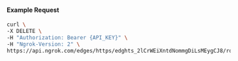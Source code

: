 <!-- Code generated for API Clients. DO NOT EDIT. -->

#### Example Request

```bash
curl \
-X DELETE \
-H "Authorization: Bearer {API_KEY}" \
-H "Ngrok-Version: 2" \
https://api.ngrok.com/edges/https/edghts_2lCrWEiXntdNommgDiLsMEygCJ8/routes/edghtsrt_2lCrWNiHqri2fwYvzQHaUzz5C5a/request_headers
```
